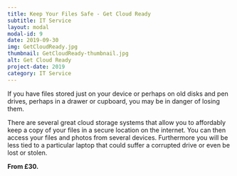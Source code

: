 ```yaml
---
title: Keep Your Files Safe - Get Cloud Ready
subtitle: IT Service
layout: modal
modal-id: 9
date: 2019-09-30
img: GetCloudReady.jpg
thumbnail: GetCloudReady-thumbnail.jpg
alt: Get Cloud Ready
project-date: 2019
category: IT Service
---
```

If you have files stored just on your device or perhaps on old disks and pen drives, perhaps in a drawer or cupboard, you may be in danger of losing them.  

There are several great cloud storage systems that allow you to affordably keep a copy of your files in a secure location on the internet.  You can then access your files and photos from several devices.  Furthermore you will be less tied to a particular laptop that could suffer a corrupted drive or even be lost or stolen.  

__From £30.__
